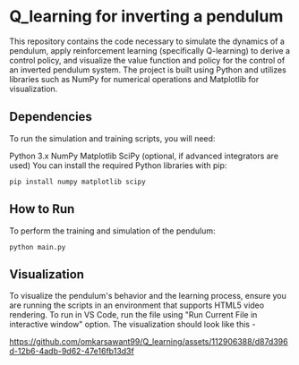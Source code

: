 # Q_learning for inverting a pendulum
This repository contains the code necessary to simulate the dynamics of a pendulum, apply reinforcement learning (specifically Q-learning) to derive a control policy, and visualize the value function and policy for the control of an inverted pendulum system. The project is built using Python and utilizes libraries such as NumPy for numerical operations and Matplotlib for visualization.

## Dependencies
To run the simulation and training scripts, you will need:

Python 3.x
NumPy
Matplotlib
SciPy (optional, if advanced integrators are used)
You can install the required Python libraries with pip:

`pip install numpy matplotlib scipy`

## How to Run
To perform the training and simulation of the pendulum:

`python main.py`

## Visualization
To visualize the pendulum's behavior and the learning process, ensure you are running the scripts in an environment that supports HTML5 video rendering.
To run in VS Code, run the file using "Run Current File in interactive window" option. The visualization should look like this -


https://github.com/omkarsawant99/Q_learning/assets/112906388/d87d396d-12b6-4adb-9d62-47e16fb13d3f

